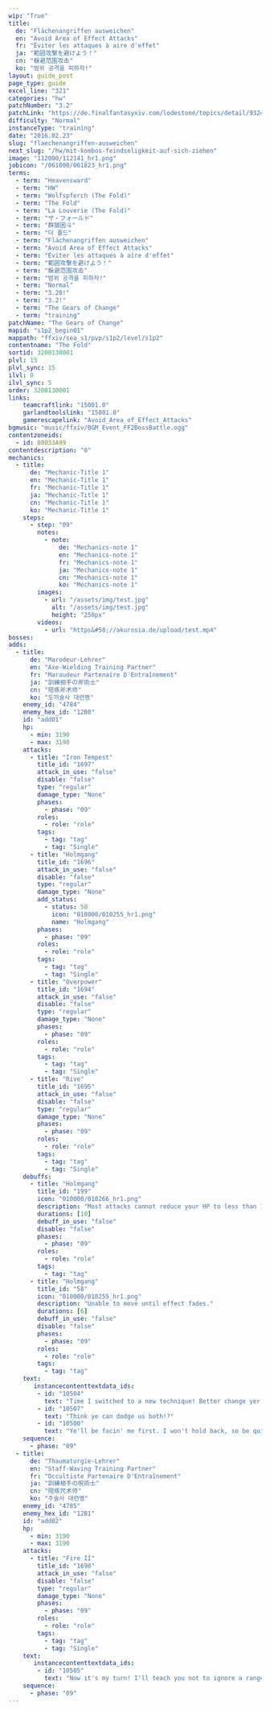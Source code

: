 ```yaml
---
wip: "True"
title:
  de: "Flächenangriffen ausweichen"
  en: "Avoid Area of Effect Attacks"
  fr: "Éviter les attaques à aire d'effet"
  ja: "範囲攻撃を避けよう！"
  cn: "躲避范围攻击"
  ko: "범위 공격을 피하자!"
layout: guide_post
page_type: guide
excel_line: "321"
categories: "hw"
patchNumber: "3.2"
patchLink: "https://de.finalfantasyxiv.com/lodestone/topics/detail/93245d34c33358787d1ff90333c4435c65ac6ee5"
difficulty: "Normal"
instanceType: "training"
date: "2016.02.23"
slug: "flaechenangriffen-ausweichen"
next_slug: "/hw/mit-kombos-feindseligkeit-auf-sich-ziehen"
image: "112000/112141_hr1.png"
jobicon: "/061000/061823_hr1.png"
terms:
  - term: "Heavensward"
  - term: "HW"
  - term: "Wolfspferch (The Fold)"
  - term: "The Fold"
  - term: "La Louverie (The Fold)"
  - term: "ザ・フォールド"
  - term: "群狼困斗"
  - term: "더 폴드"
  - term: "Flächenangriffen ausweichen"
  - term: "Avoid Area of Effect Attacks"
  - term: "Éviter les attaques à aire d'effet"
  - term: "範囲攻撃を避けよう！"
  - term: "躲避范围攻击"
  - term: "범위 공격을 피하자!"
  - term: "Normal"
  - term: "3.20!"
  - term: "3.2!"
  - term: "The Gears of Change"
  - term: "training"
patchName: "The Gears of Change"
mapid: "s1p2_begin01"
mappath: "ffxiv/sea_s1/pvp/s1p2/level/s1p2"
contentname: "The Fold"
sortid: 3200130001
plvl: 15
plvl_sync: 15
ilvl: 0
ilvl_sync: 5
order: 3200130001
links:
    teamcraftlink: "15001.0"
    garlandtoolslink: "15001.0"
    gamerescapelink: "Avoid_Area_of_Effect_Attacks"
bgmusic: "music/ffxiv/BGM_Event_FF2BossBattle.ogg"
contentzoneids:
  - id: 80033A99
contentdescription: "0"
mechanics:
  - title:
      de: "Mechanic-Title 1"
      en: "Mechanic-Title 1"
      fr: "Mechanic-Title 1"
      ja: "Mechanic-Title 1"
      cn: "Mechanic-Title 1"
      ko: "Mechanic-Title 1"
    steps:
      - step: "09"
        notes:
          - note:
              de: "Mechanics-note 1"
              en: "Mechanics-note 1"
              fr: "Mechanics-note 1"
              ja: "Mechanics-note 1"
              cn: "Mechanics-note 1"
              ko: "Mechanics-note 1"
        images:
          - url: "/assets/img/test.jpg"
            alt: "/assets/img/test.jpg"
            height: "250px"
        videos:
          - url: "https&#58;//akurosia.de/upload/test.mp4"
bosses:
adds:
  - title:
      de: "Marodeur-Lehrer"
      en: "Axe-Wielding Training Partner"
      fr: "Maraudeur Partenaire D'Entraînement"
      ja: "訓練相手の斧術士"
      cn: "陪练斧术师"
      ko: "도끼술사 대련병"
    enemy_id: "4784"
    enemy_hex_id: "12B0"
    id: "add01"
    hp:
      - min: 3190
      - max: 3190
    attacks:
      - title: "Iron Tempest"
        title_id: "1697"
        attack_in_use: "false"
        disable: "false"
        type: "regular"
        damage_type: "None"
        phases:
          - phase: "09"
        roles:
          - role: "role"
        tags:
          - tag: "tag"
          - tag: "Single"
      - title: "Holmgang"
        title_id: "1696"
        attack_in_use: "false"
        disable: "false"
        type: "regular"
        damage_type: "None"
        add_status:
          - status: 58
            icon: "010000/010255_hr1.png"
            name: "Holmgang"
        phases:
          - phase: "09"
        roles:
          - role: "role"
        tags:
          - tag: "tag"
          - tag: "Single"
      - title: "Overpower"
        title_id: "1694"
        attack_in_use: "false"
        disable: "false"
        type: "regular"
        damage_type: "None"
        phases:
          - phase: "09"
        roles:
          - role: "role"
        tags:
          - tag: "tag"
          - tag: "Single"
      - title: "Rive"
        title_id: "1695"
        attack_in_use: "false"
        disable: "false"
        type: "regular"
        damage_type: "None"
        phases:
          - phase: "09"
        roles:
          - role: "role"
        tags:
          - tag: "tag"
          - tag: "Single"
    debuffs:
      - title: "Holmgang"
        title_id: "199"
        icon: "010000/010266_hr1.png"
        description: "Most attacks cannot reduce your HP to less than 1."
        durations: [10]
        debuff_in_use: "false"
        disable: "false"
        phases:
          - phase: "09"
        roles:
          - role: "role"
        tags:
          - tag: "tag"
      - title: "Holmgang"
        title_id: "58"
        icon: "010000/010255_hr1.png"
        description: "Unable to move until effect fades."
        durations: [6]
        debuff_in_use: "false"
        disable: "false"
        phases:
          - phase: "09"
        roles:
          - role: "role"
        tags:
          - tag: "tag"
    text:
       instancecontenttextdata_ids: 
        - id: "10504"
          text: "Time I switched to a new technique! Better change yer dance steps!"
        - id: "10507"
          text: "Think ye can dodge us both!?"
        - id: "10500"
          text: "Ye'll be facin' me first. I won't hold back, so be quick on yer feet!"
    sequence:
      - phase: "09"
  - title:
      de: "Thaumaturgie-Lehrer"
      en: "Staff-Waving Training Partner"
      fr: "Occultiste Partenaire D'Entraînement"
      ja: "訓練相手の呪術士"
      cn: "陪练咒术师"
      ko: "주술사 대련병"
    enemy_id: "4785"
    enemy_hex_id: "12B1"
    id: "add02"
    hp:
      - min: 3190
      - max: 3190
    attacks:
      - title: "Fire II"
        title_id: "1698"
        attack_in_use: "false"
        disable: "false"
        type: "regular"
        damage_type: "None"
        phases:
          - phase: "09"
        roles:
          - role: "role"
        tags:
          - tag: "tag"
          - tag: "Single"
    text:
       instancecontenttextdata_ids: 
        - id: "10505"
          text: "Now it's my turn! I'll teach you not to ignore a ranged opponent!"
    sequence:
      - phase: "09"
---
```

